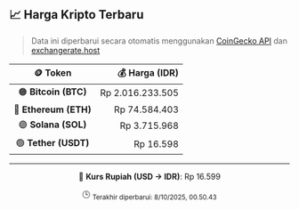 

<!-- HARGA_KRIPTO -->
## 📈 Harga Kripto Terbaru

> Data ini diperbarui secara otomatis menggunakan [CoinGecko API](https://www.coingecko.com/) dan [exchangerate.host](https://exchangerate.host/)

<div align="center">

| 🪙 Token | 💰 Harga (IDR) |
|:------:|---------------:|
| 🟠 **Bitcoin (BTC)**   | Rp 2.016.233.505 |
| 🔵 **Ethereum (ETH)**  | Rp 74.584.403 |
| 🟣 **Solana (SOL)**    | Rp 3.715.968 |
| 🟢 **Tether (USDT)**   | Rp 16.598 |

---

💱 **Kurs Rupiah (USD → IDR)**: Rp 16.599

🕒 <sub>Terakhir diperbarui: 8/10/2025, 00.50.43</sub>

</div>
<!-- /HARGA_KRIPTO -->